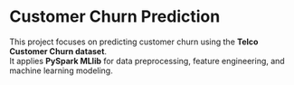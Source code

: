 # Customer Churn Prediction
This project focuses on predicting customer churn using the **Telco Customer Churn dataset**.  
It applies **PySpark MLlib** for data preprocessing, feature engineering, and machine learning modeling.  
